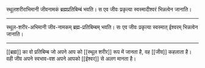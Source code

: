स्थूलशरीराभिमानी जीवनामकं ब्रह्मप्रतिबिम्बं भवति। स एव जीवः प्रकृत्या स्वस्मादीश्वरं भिन्नत्वेन जानाति।

---

स्थूल-शरीर-अभिमानी जीव-नामकम् ब्रह्म-प्रतिबिम्बम् भवति। सः एव जीवः प्रकृत्या स्वस्मात् ईश्वरम् भिन्नत्वेन जानाति।

---

[[ब्रह्म]] का वो प्रतिबिम्ब जो अपने आप को [[स्थूल शरीर]] रूप में जानता है, वह [[जीव]] कहलाता है। वही जीव अपने स्वभाव-वश अपने आपको [[ईश्वर]] से अलग मानता है।